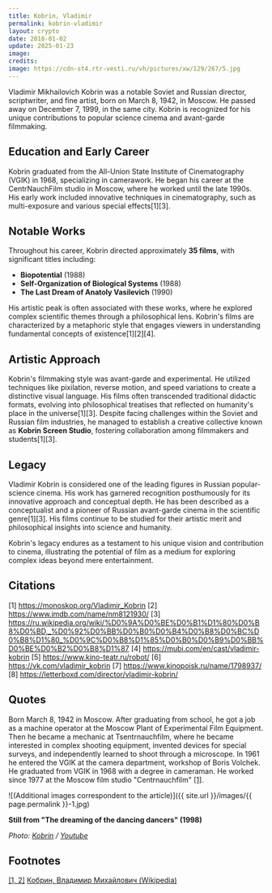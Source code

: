 ```yaml
---
title: Kobrin, Vladimir
permalink: kobrin-vladimir
layout: crypto
date: 2018-01-02
update: 2025-01-23
image:
credits:
image: https://cdn-st4.rtr-vesti.ru/vh/pictures/xw/129/267/5.jpg
---
```


Vladimir Mikhailovich Kobrin was a notable Soviet and Russian director, scriptwriter, and fine artist, born on March 8, 1942, in Moscow. He passed away on December 7, 1999, in the same city. Kobrin is recognized for his unique contributions to popular science cinema and avant-garde filmmaking.

## Education and Early Career
Kobrin graduated from the All-Union State Institute of Cinematography (VGIK) in 1968, specializing in camerawork. He began his career at the CentrNauchFilm studio in Moscow, where he worked until the late 1990s. His early work included innovative techniques in cinematography, such as multi-exposure and various special effects[1][3].

## Notable Works
Throughout his career, Kobrin directed approximately **35 films**, with significant titles including:
- **Biopotential** (1988)
- **Self-Organization of Biological Systems** (1988)
- **The Last Dream of Anatoly Vasilevich** (1990)

His artistic peak is often associated with these works, where he explored complex scientific themes through a philosophical lens. Kobrin's films are characterized by a metaphoric style that engages viewers in understanding fundamental concepts of existence[1][2][4].

## Artistic Approach
Kobrin's filmmaking style was avant-garde and experimental. He utilized techniques like pixilation, reverse motion, and speed variations to create a distinctive visual language. His films often transcended traditional didactic formats, evolving into philosophical treatises that reflected on humanity's place in the universe[1][3]. Despite facing challenges within the Soviet and Russian film industries, he managed to establish a creative collective known as **Kobrin Screen Studio**, fostering collaboration among filmmakers and students[1][3].

## Legacy
Vladimir Kobrin is considered one of the leading figures in Russian popular-science cinema. His work has garnered recognition posthumously for its innovative approach and conceptual depth. He has been described as a conceptualist and a pioneer of Russian avant-garde cinema in the scientific genre[1][3]. His films continue to be studied for their artistic merit and philosophical insights into science and humanity.

Kobrin's legacy endures as a testament to his unique vision and contribution to cinema, illustrating the potential of film as a medium for exploring complex ideas beyond mere entertainment.

## Citations

[1] https://monoskop.org/Vladimir_Kobrin
[2] https://www.imdb.com/name/nm8121930/
[3] https://ru.wikipedia.org/wiki/%D0%9A%D0%BE%D0%B1%D1%80%D0%B8%D0%BD,_%D0%92%D0%BB%D0%B0%D0%B4%D0%B8%D0%BC%D0%B8%D1%80_%D0%9C%D0%B8%D1%85%D0%B0%D0%B9%D0%BB%D0%BE%D0%B2%D0%B8%D1%87
[4] https://mubi.com/en/cast/vladimir-kobrin
[5] https://www.kino-teatr.ru/robot/
[6] https://vk.com/vladimir_kobrin
[7] https://www.kinopoisk.ru/name/1798937/
[8] https://letterboxd.com/director/vladimir-kobrin/

## Quotes

Born March 8, 1942 in Moscow. After graduating from school, he got a job as a machine operator at the Moscow Plant of Experimental Film Equipment. Then he became a mechanic at Tsentrnauchfilm, where he became interested in complex shooting equipment, invented devices for special surveys, and independently learned to shoot through a microscope. In 1961 he entered the VGIK at the camera department, workshop of Boris Volchek. He graduated from VGIK in 1968 with a degree in cameraman. He worked since 1977 at the Moscow film studio "Centrnauchfilm" <span id="a2">[\[1\]](#f1)</span>.

![(Additional images correspondent to the article)]({{ site.url }}/images/{{ page.permalink }}-1.jpg)

**Still from "The dreaming of the dancing dancers" (1998)**

*Photo: [Kobrin](https://www.youtube.com/watch?v=6rzu3T7Qkn4) / [Youtube](https://www.youtube.com/watch?v=6rzu3T7Qkn4)*

## Footnotes

[[1, 2]](#a1) <span id="f1"></span> [Кобрин, Владимир Михайлович (Wikipedia)](https://ru.wikipedia.org/wiki/%D0%9A%D0%BE%D0%B1%D1%80%D0%B8%D0%BD,_%D0%92%D0%BB%D0%B0%D0%B4%D0%B8%D0%BC%D0%B8%D1%80_%D0%9C%D0%B8%D1%85%D0%B0%D0%B9%D0%BB%D0%BE%D0%B2%D0%B8%D1%87)
